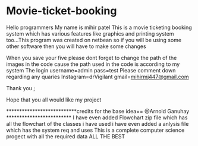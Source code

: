 # Movie-ticket-booking
Hello programmers My name is mihir patel 
This is a movie ticketing booking system which has various features like graphics and printing system too...This program was created on netbean so if you will be using some other software then you will have to make some changes 

When you save your five please dont forget to change the path of the images in the code cause the path used in the code is according to my system
The login username=admin 
pass=test
Please comment down regarding any quaries
Instagram=drVigilant
gmail=mihirmj447@gmail.com


Thank you ;

Hope that you all would like my project

***************************credits for the base idea== @Arnold Ganuhay *************************
I have even added Flowchart zip file which has all the flowchart of the classes i have used
i have even added a anlysis file which has the system req and uses
This is a complete computer science progect with all the required data 
ALL THE BEST
